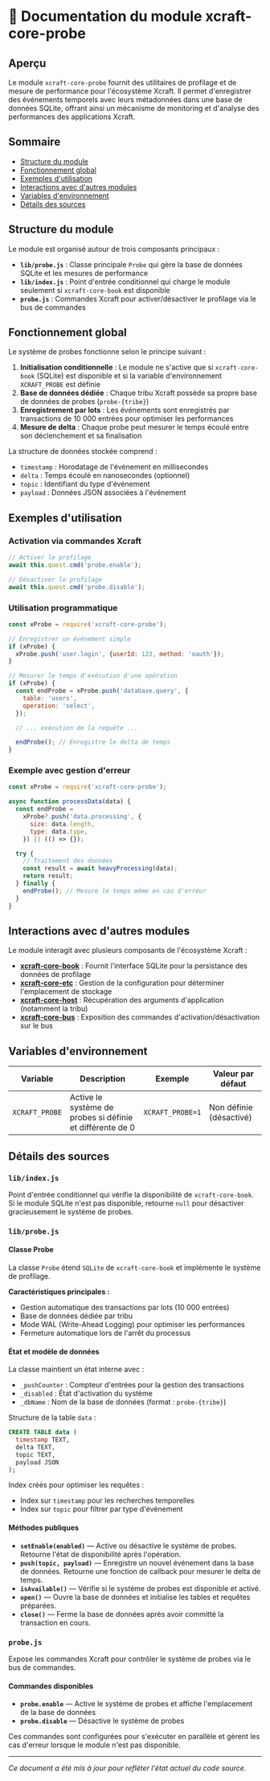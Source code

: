 # 📘 Documentation du module xcraft-core-probe

## Aperçu

Le module `xcraft-core-probe` fournit des utilitaires de profilage et de mesure de performance pour l'écosystème Xcraft. Il permet d'enregistrer des événements temporels avec leurs métadonnées dans une base de données SQLite, offrant ainsi un mécanisme de monitoring et d'analyse des performances des applications Xcraft.

## Sommaire

- [Structure du module](#structure-du-module)
- [Fonctionnement global](#fonctionnement-global)
- [Exemples d'utilisation](#exemples-dutilisation)
- [Interactions avec d'autres modules](#interactions-avec-dautres-modules)
- [Variables d'environnement](#variables-denvironnement)
- [Détails des sources](#détails-des-sources)

## Structure du module

Le module est organisé autour de trois composants principaux :

- **`lib/probe.js`** : Classe principale `Probe` qui gère la base de données SQLite et les mesures de performance
- **`lib/index.js`** : Point d'entrée conditionnel qui charge le module seulement si `xcraft-core-book` est disponible
- **`probe.js`** : Commandes Xcraft pour activer/désactiver le profilage via le bus de commandes

## Fonctionnement global

Le système de probes fonctionne selon le principe suivant :

1. **Initialisation conditionnelle** : Le module ne s'active que si `xcraft-core-book` (SQLite) est disponible et si la variable d'environnement `XCRAFT_PROBE` est définie
2. **Base de données dédiée** : Chaque tribu Xcraft possède sa propre base de données de probes (`probe-{tribe}`)
3. **Enregistrement par lots** : Les événements sont enregistrés par transactions de 10 000 entrées pour optimiser les performances
4. **Mesure de delta** : Chaque probe peut mesurer le temps écoulé entre son déclenchement et sa finalisation

La structure de données stockée comprend :

- `timestamp` : Horodatage de l'événement en millisecondes
- `delta` : Temps écoulé en nanosecondes (optionnel)
- `topic` : Identifiant du type d'événement
- `payload` : Données JSON associées à l'événement

## Exemples d'utilisation

### Activation via commandes Xcraft

```javascript
// Activer le profilage
await this.quest.cmd('probe.enable');

// Désactiver le profilage
await this.quest.cmd('probe.disable');
```

### Utilisation programmatique

```javascript
const xProbe = require('xcraft-core-probe');

// Enregistrer un événement simple
if (xProbe) {
  xProbe.push('user.login', {userId: 123, method: 'oauth'});
}

// Mesurer le temps d'exécution d'une opération
if (xProbe) {
  const endProbe = xProbe.push('database.query', {
    table: 'users',
    operation: 'select',
  });

  // ... exécution de la requête ...

  endProbe(); // Enregistre le delta de temps
}
```

### Exemple avec gestion d'erreur

```javascript
const xProbe = require('xcraft-core-probe');

async function processData(data) {
  const endProbe =
    xProbe?.push('data.processing', {
      size: data.length,
      type: data.type,
    }) || (() => {});

  try {
    // Traitement des données
    const result = await heavyProcessing(data);
    return result;
  } finally {
    endProbe(); // Mesure le temps même en cas d'erreur
  }
}
```

## Interactions avec d'autres modules

Le module interagit avec plusieurs composants de l'écosystème Xcraft :

- **[xcraft-core-book]** : Fournit l'interface SQLite pour la persistance des données de profilage
- **[xcraft-core-etc]** : Gestion de la configuration pour déterminer l'emplacement de stockage
- **[xcraft-core-host]** : Récupération des arguments d'application (notamment la tribu)
- **[xcraft-core-bus]** : Exposition des commandes d'activation/désactivation sur le bus

## Variables d'environnement

| Variable       | Description                                               | Exemple          | Valeur par défaut       |
| -------------- | --------------------------------------------------------- | ---------------- | ----------------------- |
| `XCRAFT_PROBE` | Active le système de probes si définie et différente de 0 | `XCRAFT_PROBE=1` | Non définie (désactivé) |

## Détails des sources

### `lib/index.js`

Point d'entrée conditionnel qui vérifie la disponibilité de `xcraft-core-book`. Si le module SQLite n'est pas disponible, retourne `null` pour désactiver gracieusement le système de probes.

### `lib/probe.js`

#### Classe Probe

La classe `Probe` étend `SQLite` de `xcraft-core-book` et implémente le système de profilage.

**Caractéristiques principales :**

- Gestion automatique des transactions par lots (10 000 entrées)
- Base de données dédiée par tribu
- Mode WAL (Write-Ahead Logging) pour optimiser les performances
- Fermeture automatique lors de l'arrêt du processus

#### État et modèle de données

La classe maintient un état interne avec :

- `_pushCounter` : Compteur d'entrées pour la gestion des transactions
- `_disabled` : État d'activation du système
- `_dbName` : Nom de la base de données (format : `probe-{tribe}`)

Structure de la table `data` :

```sql
CREATE TABLE data (
  timestamp TEXT,
  delta TEXT,
  topic TEXT,
  payload JSON
);
```

Index créés pour optimiser les requêtes :

- Index sur `timestamp` pour les recherches temporelles
- Index sur `topic` pour filtrer par type d'événement

#### Méthodes publiques

- **`setEnable(enabled)`** — Active ou désactive le système de probes. Retourne l'état de disponibilité après l'opération.
- **`push(topic, payload)`** — Enregistre un nouvel événement dans la base de données. Retourne une fonction de callback pour mesurer le delta de temps.
- **`isAvailable()`** — Vérifie si le système de probes est disponible et activé.
- **`open()`** — Ouvre la base de données et initialise les tables et requêtes préparées.
- **`close()`** — Ferme la base de données après avoir committé la transaction en cours.

### `probe.js`

Expose les commandes Xcraft pour contrôler le système de probes via le bus de commandes.

#### Commandes disponibles

- **`probe.enable`** — Active le système de probes et affiche l'emplacement de la base de données
- **`probe.disable`** — Désactive le système de probes

Ces commandes sont configurées pour s'exécuter en parallèle et gèrent les cas d'erreur lorsque le module n'est pas disponible.

---

_Ce document a été mis à jour pour refléter l'état actuel du code source._

[xcraft-core-book]: https://github.com/Xcraft-Inc/xcraft-core-book
[xcraft-core-etc]: https://github.com/Xcraft-Inc/xcraft-core-etc
[xcraft-core-host]: https://github.com/Xcraft-Inc/xcraft-core-host
[xcraft-core-bus]: https://github.com/Xcraft-Inc/xcraft-core-bus